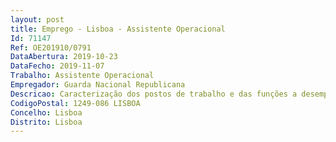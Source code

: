 ```yaml
--- 
layout: post
title: Emprego - Lisboa - Assistente Operacional
Id: 71147
Ref: OE201910/0791
DataAbertura: 2019-10-23
DataFecho: 2019-11-07
Trabalho: Assistente Operacional
Empregador: Guarda Nacional Republicana
Descricao: Caracterização dos postos de trabalho e das funções a desempenhar  Referência A   assistente operacional para consulta externa enfermarias e bloco operatório (10[dez] vagas) a)	Os postos de trabalho caracterizam se pelo exercício de funções na carreira e categoria de assistente operacional, nos termos da LTFP, aprovada em anexo à Lei n.º 35 2014, de 20 de junho, com a redação atual b)	Competências  preparar o material para esterilização, empacotamento e separação por unidade  proceder ao acompanhamento e transporte de utentes, dentro e fora do estabelecimento  proceder à recolha de roupa suja, ao tratamento, distribuição e arrumação de roupa lavada  assegurar a higienização do vestuário do pessoal  executar tarefas relacionadas com os cuidados aos utentes  assegurar a limpeza e desinfeção das instalações e do material técnico dos serviços  proceder ao tratamento apropriado dos resíduos hospitalares  prestar apoio ao pessoal de enfermagem e técnico  proceder à carga, descarga e arrumação de materiais e equipamentos  repor o material nos gabinetes dos serviços de saúde  assegurar pequenos serviços de manutenção e reparação do material, bens e haveres  proceder ao transporte de pessoas e ou bens materiais, bem como proceder à distribuição e entrega de documentos, materiais e equipamentos, dentro ou fora dos serviços.Referência B   assistente operacional para o serviço de análises clínicas (1 [uma] vaga)  a)	O posto de trabalho caracteriza se pelo exercício de funções na carreira e categoria de assistente operacional, nos termos da LTFP, aprovada em anexo à Lei n.º 35 2014, de 20 de junho, com a redação atual b)	Competências  assegurar a higienização do local de trabalho  armazenamento de amostras e produtos biológicos  reposição do material de bancada e sala de colheitas  limpeza das bancadas  lavar material inerente ao laboratório  conhecimento na separação dos lixos segundo a classificação dos resíduos hospitalares.Referência C   assistente operacional para o serviço de medicina física e reabilitação (2 [duas] vagas)  a)	Os postos de trabalho caracterizam se pelo exercício de funções na carreira e categoria de assistente operacional, nos termos da LTFP, aprovada em anexo à Lei n.º 35 2014, de 20 de junho, com a redação atual b)	Competências  coadjuvar os diversos profissionais de serviço para manter e preservar todos os espaços arrumados e limpos  arrumar e limpar todo o material das várias áreas, incluindo por exemplo os calores e gelos  recolha dos resíduos hospitalares dos gabinetes para o local de concentração dos resíduos  conhecimento na separação dos lixos segundo a classificação dos resíduos hospitalares  limpeza dos hidrocolaters, das tintas de hidromassagem e das tinas de parafina  recolha e entrega na lavandaria das várias roupas do serviço (lençóis, toalhas, batas, etc)  recolha na farmácia e no depósito de material dos consumíveis utilizados no serviço e respetiva distribuição e colocação nos vários locais de serviço  higienização do serviço de medicina física e reabilitação  capacidade de iniciativa e atitude positiva  capacidade técnica na área da higienização e limpeza  desenvoltura técnica  capacidade de conversação e diálogo.
CodigoPostal: 1249-086 LISBOA
Concelho: Lisboa
Distrito: Lisboa
--- 
```

